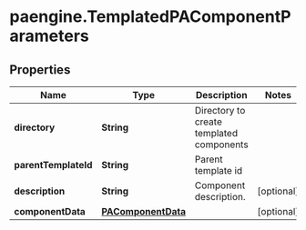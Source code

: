 # paengine.TemplatedPAComponentParameters

## Properties

Name | Type | Description | Notes
------------ | ------------- | ------------- | -------------
**directory** | **String** | Directory to create templated components | 
**parentTemplateId** | **String** | Parent template id | 
**description** | **String** | Component description. | [optional] 
**componentData** | [**PAComponentData**](PAComponentData.md) |  | [optional] 


